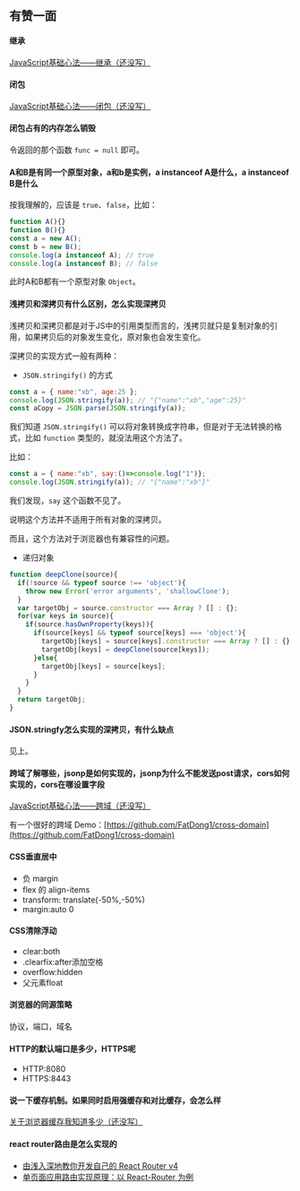## 有赞一面

#### 继承

[JavaScript基础心法——继承（还没写）](https://github.com/axuebin/articles/issues/16)

#### 闭包

[JavaScript基础心法——闭包（还没写）](https://github.com/axuebin/articles/issues/17)

#### 闭包占有的内存怎么销毁

令返回的那个函数 `func = null` 即可。

#### A和B是有同一个原型对象，a和b是实例，a instanceof A是什么，a instanceof B是什么

按我理解的，应该是 `true`、`false`，比如：

```javascript
function A(){}
function B(){}
const a = new A();
const b = new B();
console.log(a instanceof A); // true
console.log(a instanceof B); // false
```

此时A和B都有一个原型对象 `Object`。

#### 浅拷贝和深拷贝有什么区别，怎么实现深拷贝

浅拷贝和深拷贝都是对于JS中的引用类型而言的，浅拷贝就只是复制对象的引用，如果拷贝后的对象发生变化，原对象也会发生变化。

深拷贝的实现方式一般有两种：

- `JSON.stringify()` 的方式

```javascript
const a = { name:"xb", age:25 };
console.log(JSON.stringify(a)); // "{"name":"xb","age":25}"
const aCopy = JSON.parse(JSON.stringify(a));
```

我们知道 `JSON.stringify()` 可以将对象转换成字符串，但是对于无法转换的格式，比如 `function` 类型的，就没法用这个方法了。

比如：

```javascript
const a = { name:"xb", say:()=>console.log("1")};
console.log(JSON.stringify(a)); // "{"name":"xb"}"
```

我们发现，`say` 这个函数不见了。

说明这个方法并不适用于所有对象的深拷贝。

而且，这个方法对于浏览器也有兼容性的问题。

- 递归对象

```javascript
function deepClone(source){
  if(!source && typeof source !== 'object'){
    throw new Error('error arguments', 'shallowClone');
  }
  var targetObj = source.constructor === Array ? [] : {};
  for(var keys in source){
    if(source.hasOwnProperty(keys)){
      if(source[keys] && typeof source[keys] === 'object'){
        targetObj[keys] = source[keys].constructor === Array ? [] : {};
        targetObj[keys] = deepClone(source[keys]);
      }else{
        targetObj[keys] = source[keys];
      }
    } 
  }
  return targetObj;
}
```

#### JSON.stringfy怎么实现的深拷贝，有什么缺点

见上。

#### 跨域了解哪些，jsonp是如何实现的，jsonp为什么不能发送post请求，cors如何实现的，cors在哪设置字段

[JavaScript基础心法——跨域（还没写）](https://github.com/axuebin/articles/issues/18)

有一个很好的跨域 Demo：[https://github.com/FatDong1/cross-domain](https://github.com/FatDong1/cross-domain)

#### CSS垂直居中

- 负 margin
- flex 的 align-items
- transform: translate(-50%,-50%)
- margin:auto 0

#### CSS清除浮动

- clear:both
- .clearfix:after添加空格
- overflow:hidden
- 父元素float

#### 浏览器的同源策略

协议，端口，域名

#### HTTP的默认端口是多少，HTTPS呢

- HTTP:8080
- HTTPS:8443

#### 说一下缓存机制。如果同时启用强缓存和对比缓存，会怎么样

[关于浏览器缓存我知道多少（还没写）](https://github.com/axuebin/articles/issues/10)

#### react router路由是怎么实现的

- [由浅入深地教你开发自己的 React Router v4](https://juejin.im/post/58eadf47da2f60005f094269)
- [单页面应用路由实现原理：以 React-Router 为例](https://github.com/youngwind/blog/issues/109)